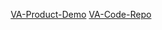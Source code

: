  <p align="center">
<a href="https://github.com/department-of-veterans-affairs/demo-product">VA-Product-Demo</a>
<a href="https://github.com/department-of-veterans-affairs/va-code-project-template">VA-Code-Repo</a>
  </p>
</div>
